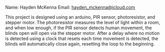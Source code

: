 Name: Hayden McKenna
Email: hayden_mckenna@icloud.com

This project is designed using an arduino, PIR sensor, photoresistor, and stepper motor. The photoresistor measures the level of 
light within a room, and when low enough, if the PIR sensor detects human movement, the blinds open will open via the stepper motor.
After a delay where no motion is detected using a clock that resets each time movement is detected, the blinds will automatically 
close again, resetting the loop to the beginning.
